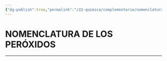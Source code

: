 ```yaml
---
{"dg-publish":true,"permalink":"/22-quimica/complementario/nomenclatura-inorganica/peroxidos/peroxidos/","tags":["Química","Teoría","Complemento"]}
---
```


# NOMENCLATURA DE LOS PERÓXIDOS
---

